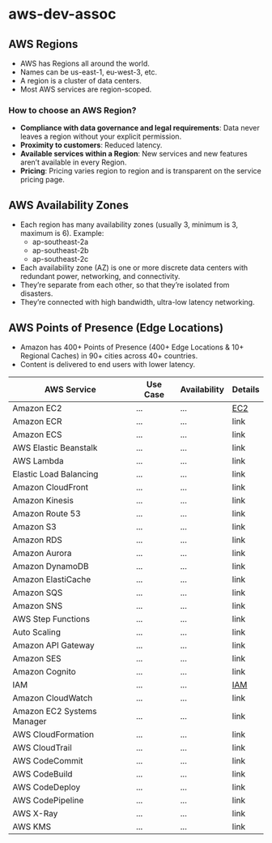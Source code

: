 # aws-dev-assoc

## AWS Regions 

- AWS has Regions all around the world.
- Names can be us-east-1, eu-west-3, etc.
- A region is a cluster of data centers.
- Most AWS services are region-scoped.

### How to choose an AWS Region?

- **Compliance with data governance and legal requirements**: Data never leaves a region without your explicit permission.
- **Proximity to customers**: Reduced latency.
- **Available services within a Region**: New services and new features aren’t available in every Region.
- **Pricing**: Pricing varies region to region and is transparent on the service pricing page.

## AWS Availability Zones

- Each region has many availability zones (usually 3, minimum is 3, maximum is 6). Example:
  - ap-southeast-2a
  - ap-southeast-2b
  - ap-southeast-2c
- Each availability zone (AZ) is one or more discrete data centers with redundant power, networking, and connectivity.
- They’re separate from each other, so that they’re isolated from disasters.
- They’re connected with high bandwidth, ultra-low latency networking.

## AWS Points of Presence (Edge Locations)

- Amazon has 400+ Points of Presence (400+ Edge Locations & 10+ Regional Caches) in 90+ cities across 40+ countries.
- Content is delivered to end users with lower latency.

  

| AWS Service | Use Case | Availability | Details |
| -------- | ------- | ------- | ------- | 
|Amazon EC2 | ... | ... | [EC2](https://github.com/Salman9193/aws-dev-assoc/blob/main/ec2/README.md)|
|Amazon ECR | ... | ... | link|
|Amazon ECS | ... | ... | link|
|AWS Elastic Beanstalk | ... | ... | link|
|AWS Lambda | ... | ... | link|
|Elastic Load Balancing | ... | ... | link|
|Amazon CloudFront | ... | ... | link|
|Amazon Kinesis | ... | ... | link|
|Amazon Route 53 | ... | ... | link|
|Amazon S3 | ... | ... | link|
|Amazon RDS | ... | ... | link|
|Amazon Aurora | ... | ... | link|
|Amazon DynamoDB | ... | ... | link|
|Amazon ElastiCache | ... | ... | link|
|Amazon SQS | ... | ... | link|
|Amazon SNS | ... | ... | link|
|AWS Step Functions | ... | ... | link|
|Auto Scaling | ... | ... | link|
|Amazon API Gateway | ... | ... | link|
|Amazon SES | ... | ... | link|
|Amazon Cognito | ... | ... | link|
|IAM | ... | ... | [IAM](https://github.com/Salman9193/aws-dev-assoc/blob/main/iam/README.md)|
|Amazon CloudWatch | ... | ... | link|
|Amazon EC2 Systems Manager | ... | ... | link|
|AWS CloudFormation | ... | ... | link|
|AWS CloudTrail | ... | ... | link|
|AWS CodeCommit | ... | ... | link|
|AWS CodeBuild | ... | ... | link|
|AWS CodeDeploy | ... | ... | link|
|AWS CodePipeline | ... | ... | link|
|AWS X-Ray | ... | ... | link|
|AWS KMS | ... | ... | link|

